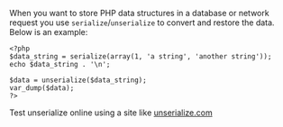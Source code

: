 When you want to store PHP data structures in a database or network request you use 
`serialize`/`unserialize` to convert and restore the data. Below is an example:

    <?php
    $data_string = serialize(array(1, 'a string', 'another string'));
    echo $data_string . '\n';

    $data = unserialize($data_string);
    var_dump($data);
    ?>

Test unserialize online using a site like <a href="http://unserialize.com">unserialize.com</a>
